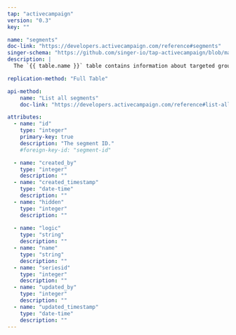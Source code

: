 ```yaml
---
tap: "activecampaign"
version: "0.3"
key: ""

name: "segments"
doc-link: "https://developers.activecampaign.com/reference#segments"
singer-schema: "https://github.com/singer-io/tap-activecampaign/blob/master/tap_activecampaign/schemas/segments.json"
description: |
  The `{{ table.name }}` table contains information about targeted groups of contacts that meet specified criteria in your {{ integration.display_name }} account.

replication-method: "Full Table"

api-method:
    name: "List all segments"
    doc-link: "https://developers.activecampaign.com/reference#list-all-segments"

attributes:
  - name: "id"
    type: "integer"
    primary-key: true
    description: "The segment ID."
    #foreign-key-id: "segment-id"

  - name: "created_by"
    type: "integer"
    description: ""
  - name: "created_timestamp"
    type: "date-time"
    description: ""
  - name: "hidden"
    type: "integer"
    description: ""
  
  - name: "logic"
    type: "string"
    description: ""
  - name: "name"
    type: "string"
    description: ""
  - name: "seriesid"
    type: "integer"
    description: ""
  - name: "updated_by"
    type: "integer"
    description: ""
  - name: "updated_timestamp"
    type: "date-time"
    description: ""
---
```


